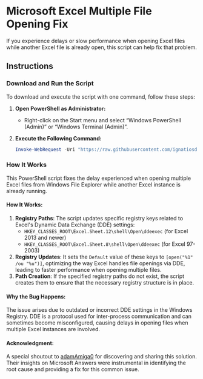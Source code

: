 # Microsoft Excel Multiple File Opening Fix

 If you experience delays or slow performance when opening Excel files while another Excel file is already open, this script can help fix that problem.

## Instructions

### Download and Run the Script

To download and execute the script with one command, follow these steps:

1. **Open PowerShell as Administrator:**
   - Right-click on the Start menu and select “Windows PowerShell (Admin)” or “Windows Terminal (Admin)”.

2. **Execute the Following Command:**
   ```powershell
   Invoke-WebRequest -Uri "https://raw.githubusercontent.com/ignatiosdev/Excel-Multiple-File-Opening-Fix/main/script.ps1" -OutFile "script.ps1"; .\script.ps1

### **How It Works**

This PowerShell script fixes the delay experienced when opening multiple Excel files from Windows File Explorer while another Excel instance is already running.

#### **How It Works:**
1. **Registry Paths**: The script updates specific registry keys related to Excel's Dynamic Data Exchange (DDE) settings:
   - `HKEY_CLASSES_ROOT\Excel.Sheet.12\shell\Open\ddeexec` (for Excel 2013 and newer)
   - `HKEY_CLASSES_ROOT\Excel.Sheet.8\shell\Open\ddeexec` (for Excel 97-2003)
2. **Registry Updates**: It sets the `Default` value of these keys to `[open("%1" /ou "%u")]`, optimizing the way Excel handles file openings via DDE, leading to faster performance when opening multiple files.
3. **Path Creation**: If the specified registry paths do not exist, the script creates them to ensure that the necessary registry structure is in place.

#### **Why the Bug Happens:**
The issue arises due to outdated or incorrect DDE settings in the Windows Registry. DDE is a protocol used for inter-process communication and can sometimes become misconfigured, causing delays in opening files when multiple Excel instances are involved.

#### **Acknowledgment:**
A special shoutout to [adamAmiga0](https://answers.microsoft.com/en-us/msoffice/forum/all/excel-opens-2nd-subsequent-file-from-explorer/907165a8-44a4-4212-a871-6525b7553eaa) for discovering and sharing this solution. Their insights on Microsoft Answers were instrumental in identifying the root cause and providing a fix for this common issue.

